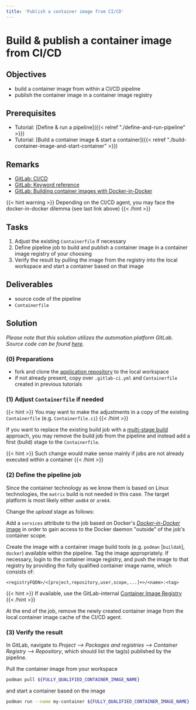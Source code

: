 ```yaml
---
title: 'Publish a container image from CI/CD'
---
```



Build & publish a container image from CI/CD
============================================


## Objectives

* build a container image from within a CI/CD pipeline
* publish the container image in a container image registry


## Prerequisites

* Tutorial: [Define & run a pipeline]({{< relref "./define-and-run-pipeline" >}})
* Tutorial: [Build a container image & start a container]({{< relref "./build-container-image-and-start-container" >}})


## Remarks

* [GitLab: CI/CD](https://docs.gitlab.com/ee/ci/README.html)
* [GitLab: Keyword reference](https://docs.gitlab.com/ee/ci/yaml/README.html)
* [GitLab: Building container images with Docker-in-Docker](https://docs.gitlab.com/ee/ci/docker/using_docker_build.html#use-docker-in-docker)

{{< hint warning >}}
Depending on the CI/CD agent, you may face the docker-in-docker dilemma (see last link above)
{{< /hint >}}


## Tasks

1. Adjust the existing `Containerfile` if necessary
2. Define pipeline job to build and publish a container image in a container image registry of your choosing
3. Verify the result by pulling the image from the registry into the local workspace and start a container
   based on that image


## Deliverables

* source code of the pipeline
* `Containerfile`


## Solution

*Please note that this solution utilizes the automation platform GitLab. Source code
can be found
[here](https://github.com/lucendio/lecture-devops-code/tree/master/tutorials/publish-container-image-from-pipeline).*


### (0) Preparations

* fork and clone the [application repository](https://gitlab.bht-berlin.de/fb6-wp11-devops/webservice) 
  to the local workspace
* if not already present, copy over `.gitlab-ci.yml` and `Containerfile` created in previous tutorials


### (1) Adjust `Containerfile` if needed

{{< hint >}}
You may want to make the adjustments in a copy of the existing `Containerfile` (e.g. `Containerfile.ci`)
{{< /hint >}}
 
If you want to replace the existing build job with a
[multi-stage build](https://docs.docker.com/build/building/multi-stage/) approach, you may remove the build job
from the pipeline and instead add a first (build) stage to the `Containerfile`.

{{< hint >}}
Such change would make sense mainly if jobs are not already executed within a container
{{< /hint >}}


### (2) Define the pipeline job

Since the container technology as we know them is based on Linux technologies, the `matrix` build is not needed in
this case. The target platform is most likely either `amd64` or `arm64`.

Change the *upload* stage as follows:

Add a `services` attribute to the job based on Docker's
[*Docker-in-Docker* image](https://docs.gitlab.com/ee/ci/docker/using_docker_build.html#use-docker-in-docker)
in order to gain access to the Docker daemon "outside" of the job's container scope.

Create the image with a container image build tools (e.g. `podman` [`buildah`], `docker`) available within
the pipeline. Tag the image appropriately. If necessary, login to the container image registry, and push the image
to that registry by providing the fully qualified container image name, which consists of:

    <registryFQDN>/<[project,repository,user,scope,...]+>/<name>:<tag> 

{{< hint >}}
If available, use the GitLab-internal
[Container Image Registry](https://docs.gitlab.com/ee/user/packages/container_registry/)
{{< /hint >}}

At the end of the job, remove the newly created container image from the local container image cache
of the CI/CD agent. 


### (3) Verify the result

In GitLab, navigate to *Project --> Packages and registries --> Container Registry --> Repository*, which should
list the tag(s) published by the pipeline.

Pull the container image from your workspace

```bash
podman pull ${FULLY_QUALIFIED_CONTAINER_IMAGE_NAME}
```

and start a container based on the image

```bash
podman run --name my-container ${FULLY_QUALIFIED_CONTAINER_IMAGE_NAME}
```
